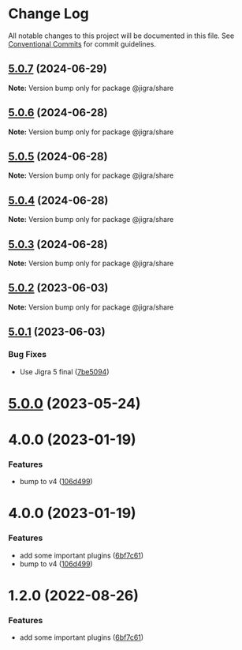 # Change Log

All notable changes to this project will be documented in this file.
See [Conventional Commits](https://conventionalcommits.org) for commit guidelines.

## [5.0.7](https://github.com/familyjs/jigra-plugins/compare/@jigra/share@5.0.6...@jigra/share@5.0.7) (2024-06-29)

**Note:** Version bump only for package @jigra/share

## [5.0.6](https://github.com/familyjs/jigra-plugins/compare/@jigra/share@5.0.5...@jigra/share@5.0.6) (2024-06-28)

**Note:** Version bump only for package @jigra/share

## [5.0.5](https://github.com/familyjs/jigra-plugins/compare/@jigra/share@5.0.4...@jigra/share@5.0.5) (2024-06-28)

**Note:** Version bump only for package @jigra/share

## [5.0.4](https://github.com/familyjs/jigra-plugins/compare/@jigra/share@5.0.3...@jigra/share@5.0.4) (2024-06-28)

**Note:** Version bump only for package @jigra/share

## [5.0.3](https://github.com/familyjs/jigra-plugins/compare/@jigra/share@5.0.2...@jigra/share@5.0.3) (2024-06-28)

**Note:** Version bump only for package @jigra/share

## [5.0.2](https://github.com/familyjs/jigra-plugins/compare/@jigra/share@5.0.1...@jigra/share@5.0.2) (2023-06-03)

**Note:** Version bump only for package @jigra/share

## [5.0.1](https://github.com/familyjs/jigra-plugins/compare/@jigra/share@5.0.0...@jigra/share@5.0.1) (2023-06-03)

### Bug Fixes

- Use Jigra 5 final ([7be5094](https://github.com/familyjs/jigra-plugins/commit/7be509425c5cc9f21b1f9e78794b2c6b76ca7702))

# [5.0.0](https://github.com/familyjs/jigra-plugins/compare/@jigra/share@1.2.0...@jigra/share@5.0.0) (2023-05-24)

# 4.0.0 (2023-01-19)

### Features

- bump to v4 ([106d499](https://github.com/familyjs/jigra-plugins/commit/106d49991e82a0505a82571530b73fcda020e7e4))

# 4.0.0 (2023-01-19)

### Features

- add some important plugins ([6bf7c61](https://github.com/navify/jigra-plugins/commit/6bf7c61ba5ad99cf0474cb2cc9599d0f8fedeb45))
- bump to v4 ([106d499](https://github.com/navify/jigra-plugins/commit/106d49991e82a0505a82571530b73fcda020e7e4))

# 1.2.0 (2022-08-26)

### Features

- add some important plugins ([6bf7c61](https://github.com/navify/jigra-plugins/commit/6bf7c61ba5ad99cf0474cb2cc9599d0f8fedeb45))
